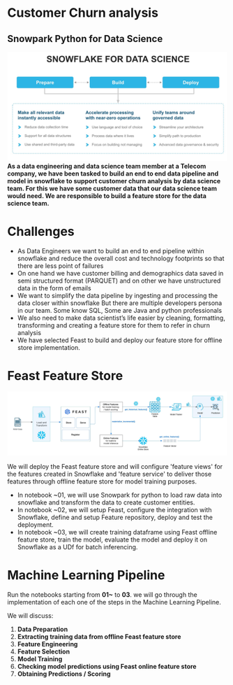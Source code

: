 # Customer Churn analysis

## Snowpark Python for Data Science
<img src="arch.jpg" />

<b>
As a data engineering and data science team member at a Telecom company, we have been tasked to build an end to end data pipeline and model in snowflake to support customer churn analysis by data science team. For this we have some customer data that our data science team would need.  We are responsible to build a feature store for the data science team. </b>


# Challenges
* As Data Engineers we want to build an end to end pipeline within snowflake and reduce the overall cost and technology footprints so that there are less point of failures
* On one hand we have customer billing and demographics data saved in semi structured format (PARQUET) and on other we have unstructured data in the form of emails
* We want to simplify the data pipeline by ingesting and processing the data closer within snowflake
But there are multiple developers persona in our team. Some know SQL, Some are Java and python professionals
* We also need to make data scientist’s life easier by cleaning, formatting, transforming and creating a feature store for them to refer in churn analysis
* We have selected Feast to build and deploy our feature store for offline store implementation.

# Feast Feature Store
<img src="Feast_on_Snowflake.jpeg" />

We will deploy the Feast feature store and will configure 'feature views' for the features created in Snowflake and 'feature service' to deliver those features through offline feature store for model training purposes.

* In notebook ~01, we will use Snowpark for python to load raw data into snowflake and transform the data to create customer entities. 
* In notebook ~02, we will setup Feast, configure the integration with Snowflake, define and setup Feature repository, deploy and test the deployment.
* In notebook ~03, we will create training dataframe using Feast offline feature store, train the model, evaluate the model and deploy it on Snowflake as a UDf for batch inferencing.


# Machine Learning Pipeline

Run the notebooks starting from **01~** to **03**. we will go through the implementation of each one of the steps in the Machine Learning Pipeline. 

We will discuss:

1. **Data Preparation**
2. **Extracting training data from offline Feast feature store**
3. **Feature Engineering**
4. **Feature Selection**
5. **Model Training**
6. **Checking model predictions using Feast online feature store**
7. **Obtaining Predictions / Scoring**
